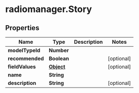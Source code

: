 # radiomanager.Story

## Properties

Name | Type | Description | Notes
------------ | ------------- | ------------- | -------------
**modelTypeId** | **Number** |  | 
**recommended** | **Boolean** |  | [optional] 
**fieldValues** | [**Object**](.md) |  | [optional] 
**name** | **String** |  | 
**description** | **String** |  | [optional] 


